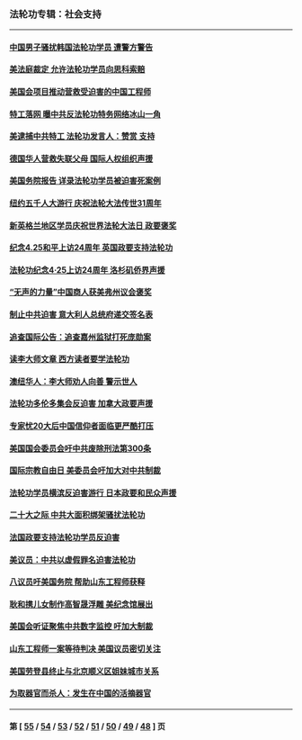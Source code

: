 ### 法轮功专辑：社会支持
---
#### [中国男子骚扰韩国法轮功学员 遭警方警告](../../pages/nf4386/n14033245.md?07290430) 
#### [美法庭裁定 允许法轮功学员向思科索赔](../../pages/nf4386/n14030620.md?07290430) 
#### [美国会项目推动营救受迫害的中国工程师](../../pages/nf4386/n14019887.md?07290430) 
#### [特工落网 曝中共反法轮功特务网络冰山一角](../../pages/nf4386/n14006412.md?07290430) 
#### [美逮捕中共特工 法轮功发言人：赞赏 支持](../../pages/nf4386/n14005107.md?07290430) 
#### [德国华人营救失联父母 国际人权组织声援](../../pages/nf4386/n14002019.md?07290430) 
#### [美国务院报告 详录法轮功学员被迫害死案例](../../pages/nf4386/n13997752.md?07290430) 
#### [纽约五千人大游行 庆祝法轮大法传世31周年](../../pages/nf4386/n13995110.md?07290430) 
#### [新英格兰地区学员庆祝世界法轮大法日 政要褒奖](../../pages/nf4386/n13990800.md?07290430) 
#### [纪念4.25和平上访24周年 英国政要支持法轮功](../../pages/nf4386/n13984057.md?07290430) 
#### [法轮功纪念4·25上访24周年 洛杉矶侨界声援](../../pages/nf4386/n13978796.md?07290430) 
#### [“无声的力量”中国商人获美弗州议会褒奖](../../pages/nf4386/n13941208.md?07290430) 
#### [制止中共迫害 意大利人总统府递交签名表](../../pages/nf4386/n13933726.md?07290430) 
#### [追查国际公告：追查嘉州监狱打死庞勋案](../../pages/nf4386/n13933461.md?07290430) 
#### [读李大师文章 西方读者要学法轮功](../../pages/nf4386/n13925142.md?07290430) 
#### [澳纽华人：李大师劝人向善 警示世人](../../pages/nf4386/n13924146.md?07290430) 
#### [法轮功多伦多集会反迫害 加拿大政要声援](../../pages/nf4386/n13881303.md?07290430) 
#### [专家忧20大后中国信仰者面临更严酷打压](../../pages/nf4386/n13874993.md?07290430) 
#### [美国国会委员会吁中共废除刑法第300条](../../pages/nf4386/n13868121.md?07290430) 
#### [国际宗教自由日 美委员会吁加大对中共制裁](../../pages/nf4386/n13855021.md?07290430) 
#### [法轮功学员横滨反迫害游行 日本政要和民众声援](../../pages/nf4386/n13847132.md?07290430) 
#### [二十大之际 中共大面积绑架骚扰法轮功](../../pages/nf4386/n13846381.md?07290430) 
#### [法国政要支持法轮功学员反迫害](../../pages/nf4386/n13841970.md?07290430) 
#### [美议员：中共以虚假罪名迫害法轮功](../../pages/nf4386/n13841083.md?07290430) 
#### [八议员吁美国务院 帮助山东工程师获释](../../pages/nf4386/n13836379.md?07290430) 
#### [耿和携儿女制作高智晟浮雕 美纪念馆展出](../../pages/nf4386/n13829624.md?07290430) 
#### [美国会听证聚焦中共数字监控 吁加大制裁](../../pages/nf4386/n13825083.md?07290430) 
#### [山东工程师一案等待判决 美国议员密切关注](../../pages/nf4386/n13815065.md?07290430) 
#### [美国劳登县终止与北京顺义区姐妹城市关系](../../pages/nf4386/n13811030.md?07290430) 
#### [为取器官而杀人：发生在中国的活摘器官](../../pages/nf4386/n13794731.md?07290430) 

---
#### 第 [ [55](./55.md?07290430) / [54](./54.md?07290430) / [53](./53.md?07290430) / [52](./52.md?07290430) / [51](./51.md?07290430) / [50](./50.md?07290430) / [49](./49.md?07290430) / [48](./48.md?07290430) ] 页
